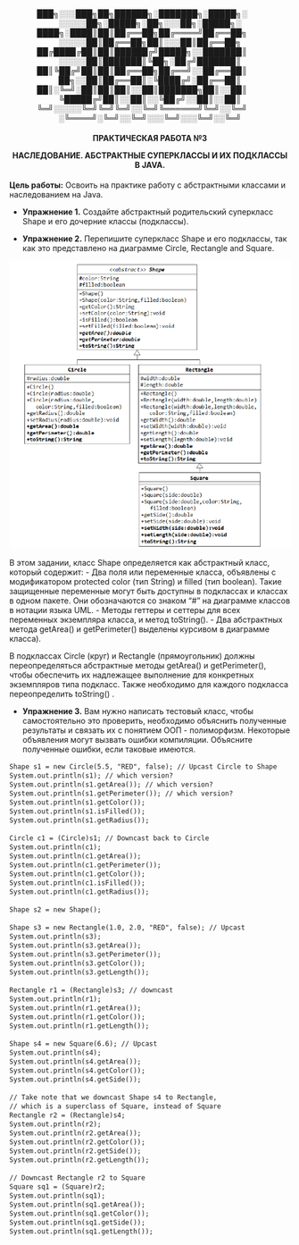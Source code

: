 <h4 align="center">
  
███╗░░░███╗██╗██████╗░███████╗░█████╗░  ░░░░░██╗░█████╗░██╗░░░██╗░█████╗░
████╗░████║██║██╔══██╗██╔════╝██╔══██╗  ░░░░░██║██╔══██╗██║░░░██║██╔══██╗
██╔████╔██║██║██████╔╝█████╗░░███████║  ░░░░░██║███████║╚██╗░██╔╝███████║
██║╚██╔╝██║██║██╔══██╗██╔══╝░░██╔══██║  ██╗░░██║██╔══██║░╚████╔╝░██╔══██║
██║░╚═╝░██║██║██║░░██║███████╗██║░░██║  ╚█████╔╝██║░░██║░░╚██╔╝░░██║░░██║
╚═╝░░░░░╚═╝╚═╝╚═╝░░╚═╝╚══════╝╚═╝░░╚═╝  ░╚════╝░╚═╝░░╚═╝░░░╚═╝░░░╚═╝░░╚═╝
  
</h4>

<h4 align="center">
ПРАКТИЧЕСКАЯ РАБОТА №3
  
НАСЛЕДОВАНИЕ. АБСТРАКТНЫЕ СУПЕРКЛАССЫ И ИХ
ПОДКЛАССЫ В JAVA.
</h4>

                                              
  **Цель работы:** Освоить на практике работу с абстрактными классами и
наследованием на Java.

- **Упражнение 1.**
  Создайте абстрактный родительский суперкласс Shape и его дочерние
классы (подклассы).

  
- **Упражнение 2.**
  Перепишите суперкласс Shape и его подклассы, так как это представлено
на диаграмме Circle, Rectangle and Square.

![UML-диаграмма класса Author](https://github.com/BednyYorik/Mirea-Java-3semester/raw/main/pr3/images/1.png)
                                
  В этом задании, класс Shape определяется как абстрактный класс, который
содержит:
    - Два поля или переменные класса, объявлены с модификатором
protected color (тип String) и filled (тип boolean). Такие защищенные
переменные могут быть доступны в подклассах и классах в одном
пакете. Они обозначаются со знаком “#” на диаграмме классов в
нотации языка UML.
    - Методы геттеры и сеттеры для всех переменных экземпляра класса,
и метод toString().
    - Два абстрактных метода getArea() и getPerimeter() выделены
курсивом в диаграмме класса).

  В подклассах Circle (круг) и Rectangle (прямоугольник) должны
переопределяться абстрактные методы getArea() и getPerimeter(), чтобы
обеспечить их надлежащее выполнение для конкретных экземпляров типа
подкласс. Также необходимо для каждого подкласса переопределить toString() .

- **Упражнение 3.**
    Вам нужно написать тестовый класс, чтобы самостоятельно это проверить,
необходимо объяснить полученные результаты и связать их с понятием ООП -
полиморфизм. Некоторые объявления могут вызвать ошибки компиляции.
Объясните полученные ошибки, если таковые имеются.

```
Shape s1 = new Circle(5.5, "RED", false); // Upcast Circle to Shape
System.out.println(s1); // which version?
System.out.println(s1.getArea()); // which version?
System.out.println(s1.getPerimeter()); // which version?
System.out.println(s1.getColor());
System.out.println(s1.isFilled());
System.out.println(s1.getRadius());

Circle c1 = (Circle)s1; // Downcast back to Circle
System.out.println(c1);
System.out.println(c1.getArea());
System.out.println(c1.getPerimeter());
System.out.println(c1.getColor());
System.out.println(c1.isFilled());
System.out.println(c1.getRadius());

Shape s2 = new Shape();

Shape s3 = new Rectangle(1.0, 2.0, "RED", false); // Upcast
System.out.println(s3);
System.out.println(s3.getArea());
System.out.println(s3.getPerimeter());
System.out.println(s3.getColor());
System.out.println(s3.getLength());

Rectangle r1 = (Rectangle)s3; // downcast
System.out.println(r1);
System.out.println(r1.getArea());
System.out.println(r1.getColor());
System.out.println(r1.getLength());

Shape s4 = new Square(6.6); // Upcast
System.out.println(s4);
System.out.println(s4.getArea());
System.out.println(s4.getColor());
System.out.println(s4.getSide());

// Take note that we downcast Shape s4 to Rectangle,
// which is a superclass of Square, instead of Square
Rectangle r2 = (Rectangle)s4;
System.out.println(r2);
System.out.println(r2.getArea());
System.out.println(r2.getColor());
System.out.println(r2.getSide());
System.out.println(r2.getLength());

// Downcast Rectangle r2 to Square
Square sq1 = (Square)r2;
System.out.println(sq1);
System.out.println(sq1.getArea());
System.out.println(sq1.getColor());
System.out.println(sq1.getSide());
System.out.println(sq1.getLength());
```